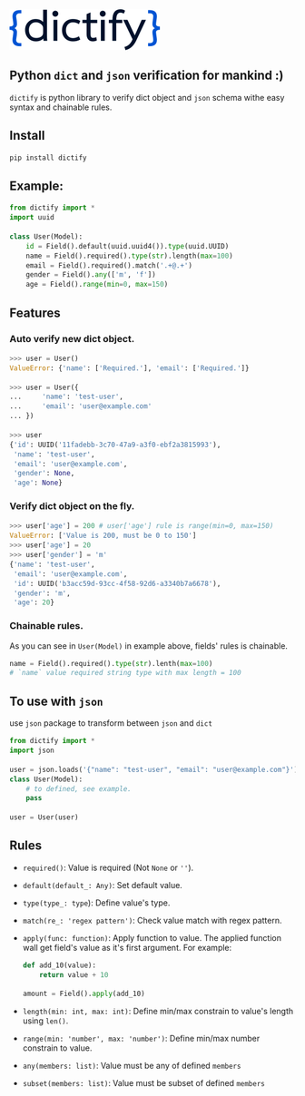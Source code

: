<img src="./dictify.png">

## Python `dict` and `json` verification for mankind :)

`dictify` is python library to verify dict object and `json` schema withe easy syntax and chainable rules.

## Install
```bash
pip install dictify
```

## Example:
```python
from dictify import *
import uuid

class User(Model):
    id = Field().default(uuid.uuid4()).type(uuid.UUID)
    name = Field().required().type(str).length(max=100)
    email = Field().required().match('.+@.+')
    gender = Field().any(['m', 'f'])
    age = Field().range(min=0, max=150)
```

## Features
### Auto verify new dict object.
```python
>>> user = User()
ValueError: {'name': ['Required.'], 'email': ['Required.']}

>>> user = User({
...     'name': 'test-user',
...     'email': 'user@example.com'
... })

>>> user
{'id': UUID('11fadebb-3c70-47a9-a3f0-ebf2a3815993'),
 'name': 'test-user',
 'email': 'user@example.com',
 'gender': None,
 'age': None}
```

### Verify dict object on the fly.
```python
>>> user['age'] = 200 # user['age'] rule is range(min=0, max=150)
ValueError: ['Value is 200, must be 0 to 150']
>>> user['age'] = 20
>>> user['gender'] = 'm'
{'name': 'test-user',
 'email': 'user@example.com',
 'id': UUID('b3acc59d-93cc-4f58-92d6-a3340b7a6678'),
 'gender': 'm',
 'age': 20}
```

### Chainable rules.
As you can see in `User(Model)` in example above, fields' rules is chainable.
```python
name = Field().required().type(str).lenth(max=100)
# `name` value required string type with max length = 100
```

## To use with `json`
use `json` package to transform between `json` and `dict`
```python
from dictify import *
import json

user = json.loads('{"name": "test-user", "email": "user@example.com"}')
class User(Model):
    # to defined, see example.
    pass

user = User(user)
```

## Rules
- `required()`: Value is required (Not `None` or `''`).
- `default(default_: Any)`: Set default value.
- `type(type_: type`): Define value's type.
- `match(re_: 'regex pattern')`: Check value match with regex pattern.
- `apply(func: function)`: Apply function to value. The applied function wall get field's value as it's first argument. For example:
    ```python
    def add_10(value):
        return value + 10

    amount = Field().apply(add_10)
    ```

- `length(min: int, max: int)`: Define min/max constrain to value's length using `len()`.
- `range(min: 'number', max: 'number')`: Define min/max number constrain to value.
- `any(members: list)`: Value must be any of defined `members`
- `subset(members: list)`: Value must be subset of defined `members`
